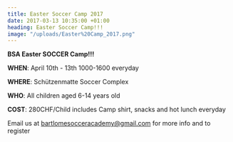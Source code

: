 ```yaml
---
title: Easter Soccer Camp 2017
date: 2017-03-13 10:35:00 +01:00
heading: Easter Soccer Camp!!!
image: "/uploads/Easter%20Camp_2017.png"
---
```


**BSA Easter SOCCER Camp!!!**

**WHEN**: April 10th - 13th 1000-1600 everyday

**WHERE**: Schützenmatte Soccer Complex

**WHO**: All children aged 6-14 years old

**COST**: 280CHF/Child includes Camp shirt, snacks and hot lunch everyday

Email us at bartlomesocceracademy@gmail.com for more info and to register